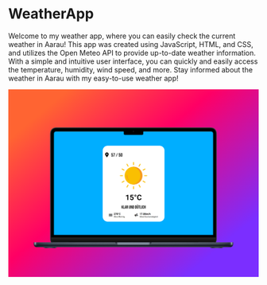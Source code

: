 # WeatherApp

Welcome to my weather app, where you can easily check the current weather in Aarau! This app was created using JavaScript, HTML, and CSS, and utilizes the Open Meteo API to provide up-to-date weather information. With a simple and intuitive user interface, you can quickly and easily access the temperature, humidity, wind speed, and more. Stay informed about the weather in Aarau with my easy-to-use weather app!

![WeatherApp display](https://github.com/oli-kis/olikis-images/blob/oli-kis/432shots_so.png)
